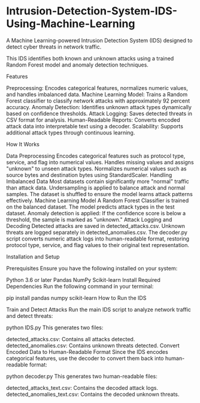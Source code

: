 # Intrusion-Detection-System-IDS-Using-Machine-Learning
A Machine Learning-powered Intrusion Detection System (IDS) designed to detect cyber threats in network traffic.

This IDS identifies both known and unknown attacks using a trained Random Forest model and anomaly detection techniques.

Features

Preprocessing: Encodes categorical features, normalizes numeric values, and handles imbalanced data.
Machine Learning Model: Trains a Random Forest classifier to classify network attacks with approximately 92 percent accuracy.
Anomaly Detection: Identifies unknown attack types dynamically based on confidence thresholds.
Attack Logging: Saves detected threats in CSV format for analysis.
Human-Readable Reports: Converts encoded attack data into interpretable text using a decoder.
Scalability: Supports additional attack types through continuous learning.

How It Works

Data Preprocessing
Encodes categorical features such as protocol type, service, and flag into numerical values.
Handles missing values and assigns "unknown" to unseen attack types.
Normalizes numerical values such as source bytes and destination bytes using StandardScaler.
Handling Imbalanced Data
Most datasets contain significantly more "normal" traffic than attack data.
Undersampling is applied to balance attack and normal samples.
The dataset is shuffled to ensure the model learns attack patterns effectively.
Machine Learning Model
A Random Forest Classifier is trained on the balanced dataset.
The model predicts attack types in the test dataset.
Anomaly detection is applied: If the confidence score is below a threshold, the sample is marked as "unknown."
Attack Logging and Decoding
Detected attacks are saved in detected_attacks.csv.
Unknown threats are logged separately in detected_anomalies.csv.
The decoder.py script converts numeric attack logs into human-readable format, restoring protocol type, service, and flag values to their original text representation.


Installation and Setup

Prerequisites
Ensure you have the following installed on your system:

Python 3.6 or later
Pandas
NumPy
Scikit-learn
Install Required Dependencies
Run the following command in your terminal:

pip install pandas numpy scikit-learn
How to Run the IDS

Train and Detect Attacks
Run the main IDS script to analyze network traffic and detect threats:

python IDS.py
This generates two files:

detected_attacks.csv: Contains all attacks detected.
detected_anomalies.csv: Contains unknown threats detected.
Convert Encoded Data to Human-Readable Format
Since the IDS encodes categorical features, use the decoder to convert them back into human-readable format:

python decoder.py
This generates two human-readable files:

detected_attacks_text.csv: Contains the decoded attack logs.
detected_anomalies_text.csv: Contains the decoded unknown threats.
